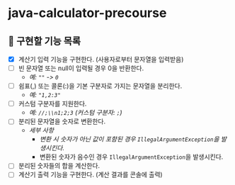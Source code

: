 # java-calculator-precourse

## 🎯 구현할 기능 목록

- [X]  계산기 입력 기능을 구현한다. (사용자로부터 문자열을 입력받음)
- [ ]  빈 문자열 또는 null이 입력될 경우 0을 반환한다.
    - *예: `""` -> `0`*
- [ ]  쉼표(,) 또는 콜론(:)을 기본 구분자로 가지는 문자열을 분리한다.
    - *예: `"1,2:3"`*
- [ ]  커스텀 구분자를 지원한다.
    - *예: `//;\\n1;2;3` (커스텀 구분자: `;`)*
- [ ]  분리된 문자열을 숫자로 변환한다.
    - *세부 사항*
        - *변환 시 숫자가 아닌 값이 포함된 경우 `IllegalArgumentException`을 발생시킨다.*
        - 변환된 숫자가 음수인 경우 `IllegalArgumentException`을 발생시킨다.
- [ ]  분리된 숫자들의 합을 계산한다.
- [ ]  계산기 출력 기능을 구현한다. (계산 결과를 콘솔에 출력)